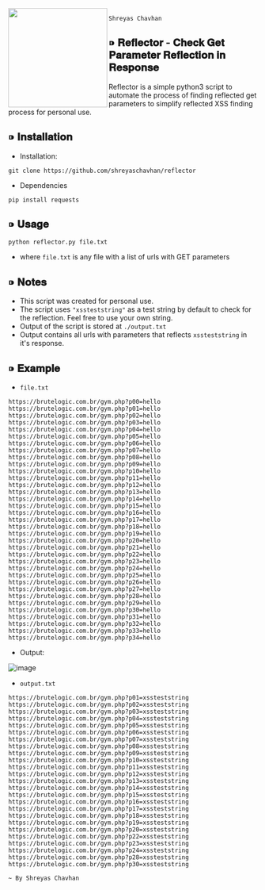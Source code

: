 <img src=https://user-images.githubusercontent.com/68887544/182011989-f9026ec6-4286-4d8b-bc26-c43dcf0643e9.png width=200px align=left>

`Shreyas Chavhan`


## ⁍ 𝐑𝐞𝐟𝐥𝐞𝐜𝐭𝐨𝐫 - 𝐂𝐡𝐞𝐜𝐤 𝐆𝐞𝐭 𝐏𝐚𝐫𝐚𝐦𝐞𝐭𝐞𝐫 𝐑𝐞𝐟𝐥𝐞𝐜𝐭𝐢𝐨𝐧 𝐢𝐧 𝐑𝐞𝐬𝐩𝐨𝐧𝐬𝐞

Reflector is a simple python3 script to automate the process of finding reflected get parameters to simplify reflected XSS finding process for personal use.


## ⁍ 𝐈𝐧𝐬𝐭𝐚𝐥𝐥𝐚𝐭𝐢𝐨𝐧

- Installation:
```
git clone https://github.com/shreyaschavhan/reflector
```

- Dependencies
```
pip install requests
```

## ⁍ 𝐔𝐬𝐚𝐠𝐞

```
python reflector.py file.txt
```

- where `file.txt` is any file with a list of urls with GET parameters
 
## ⁍ 𝐍𝐨𝐭𝐞𝐬

- This script was created for personal use.
- The script uses `"xssteststring"` as a test string by default to check for the reflection. Feel free to use your own string.
- Output of the script is stored at `./output.txt`
- Output contains all urls with parameters that reflects `xssteststring` in it's response.

## ⁍ 𝐄𝐱𝐚𝐦𝐩𝐥𝐞

- `file.txt`
```
https://brutelogic.com.br/gym.php?p00=hello
https://brutelogic.com.br/gym.php?p01=hello
https://brutelogic.com.br/gym.php?p02=hello
https://brutelogic.com.br/gym.php?p03=hello
https://brutelogic.com.br/gym.php?p04=hello
https://brutelogic.com.br/gym.php?p05=hello
https://brutelogic.com.br/gym.php?p06=hello
https://brutelogic.com.br/gym.php?p07=hello
https://brutelogic.com.br/gym.php?p08=hello
https://brutelogic.com.br/gym.php?p09=hello
https://brutelogic.com.br/gym.php?p10=hello
https://brutelogic.com.br/gym.php?p11=hello
https://brutelogic.com.br/gym.php?p12=hello
https://brutelogic.com.br/gym.php?p13=hello
https://brutelogic.com.br/gym.php?p14=hello
https://brutelogic.com.br/gym.php?p15=hello
https://brutelogic.com.br/gym.php?p16=hello
https://brutelogic.com.br/gym.php?p17=hello
https://brutelogic.com.br/gym.php?p18=hello
https://brutelogic.com.br/gym.php?p19=hello
https://brutelogic.com.br/gym.php?p20=hello
https://brutelogic.com.br/gym.php?p21=hello
https://brutelogic.com.br/gym.php?p22=hello
https://brutelogic.com.br/gym.php?p23=hello
https://brutelogic.com.br/gym.php?p24=hello
https://brutelogic.com.br/gym.php?p25=hello
https://brutelogic.com.br/gym.php?p26=hello
https://brutelogic.com.br/gym.php?p27=hello
https://brutelogic.com.br/gym.php?p28=hello
https://brutelogic.com.br/gym.php?p29=hello
https://brutelogic.com.br/gym.php?p30=hello
https://brutelogic.com.br/gym.php?p31=hello
https://brutelogic.com.br/gym.php?p32=hello
https://brutelogic.com.br/gym.php?p33=hello
https://brutelogic.com.br/gym.php?p34=hello
```

- Output:

![image](https://user-images.githubusercontent.com/68887544/182012516-1e8e6334-a43a-4296-92d7-7d8285252dd6.png)

- `output.txt`

```
https://brutelogic.com.br/gym.php?p01=xssteststring
https://brutelogic.com.br/gym.php?p02=xssteststring
https://brutelogic.com.br/gym.php?p03=xssteststring
https://brutelogic.com.br/gym.php?p04=xssteststring
https://brutelogic.com.br/gym.php?p05=xssteststring
https://brutelogic.com.br/gym.php?p06=xssteststring
https://brutelogic.com.br/gym.php?p07=xssteststring
https://brutelogic.com.br/gym.php?p08=xssteststring
https://brutelogic.com.br/gym.php?p09=xssteststring
https://brutelogic.com.br/gym.php?p10=xssteststring
https://brutelogic.com.br/gym.php?p11=xssteststring
https://brutelogic.com.br/gym.php?p12=xssteststring
https://brutelogic.com.br/gym.php?p13=xssteststring
https://brutelogic.com.br/gym.php?p14=xssteststring
https://brutelogic.com.br/gym.php?p15=xssteststring
https://brutelogic.com.br/gym.php?p16=xssteststring
https://brutelogic.com.br/gym.php?p17=xssteststring
https://brutelogic.com.br/gym.php?p18=xssteststring
https://brutelogic.com.br/gym.php?p19=xssteststring
https://brutelogic.com.br/gym.php?p20=xssteststring
https://brutelogic.com.br/gym.php?p22=xssteststring
https://brutelogic.com.br/gym.php?p23=xssteststring
https://brutelogic.com.br/gym.php?p24=xssteststring
https://brutelogic.com.br/gym.php?p28=xssteststring
https://brutelogic.com.br/gym.php?p30=xssteststring
```

`~ By Shreyas Chavhan`
